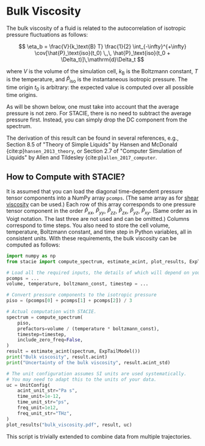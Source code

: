 # Bulk Viscosity

The bulk viscosity of a fluid is related to the autocorrelation
of isotropic pressure fluctuations as follows:

$$
    \eta_b = \frac{V}{k_\text{B} T} \frac{1}{2}
        \int_{-\infty}^{+\infty}
        \cov[\hat{P}_\text{iso}(t_0) \,,\, \hat{P}_\text{iso}(t_0 + \Delta_t)]\,\mathrm{d}\Delta_t
$$

where $V$ is the volume of the simulation cell,
$k_\text{B}$ is the Boltzmann constant,
$T$ is the temperature,
and $\hat{P}_\text{iso}$ is the instantaneous isotropic pressure.
The time origin $t_0$ is arbitrary:
the expected value is computed over all possible time origins.

As will be shown below, one must take into account that the average pressure is not zero.
For STACIE, there is no need to subtract the average pressure first.
Instead, you can simply drop the DC component from the spectrum.

The derivation of this result can be found in several references, e.g.,
Section 8.5 of "Theory of Simple Liquids"
by Hansen and McDonald {cite:p}`hansen_2013_theory`,
or Section 2.7 of "Computer Simulation of Liquids"
by Allen and Tildesley {cite:p}`allen_2017_computer`.

## How to Compute with STACIE?

It is assumed that you can load the diagonal time-dependent pressure tensor components
into a NumPy array `pcomps`.
(The same array as for [shear viscosity](shear_viscosity.md) can be used.)
Each row of this array corresponds to one pressure tensor component in the order
$\hat{P}_{xx}$, $\hat{P}_{yy}$, $\hat{P}_{zz}$, $\hat{P}_{zx}$, $\hat{P}_{yz}$, $\hat{P}_{xy}$.
(Same order as in Voigt notation. The last three are not used and can be omitted.)
Columns correspond to time steps.
You also need to store the cell volume, temperature,
Boltzmann constant, and time step in Python variables,
all in consistent units.
With these requirements, the bulk viscosity can be computed as follows:

```python
import numpy as np
from stacie import compute_spectrum, estimate_acint, plot_results, ExpTailModel, UnitConfig

# Load all the required inputs, the details of which will depend on your use case.
pcomps = ...
volume, temperature, boltzmann_const, timestep = ...

# Convert pressure components to the isotropic pressure
piso = (pcomps[0] + pcomps[1] + pcomps[2]) / 3

# Actual computation with STACIE.
spectrum = compute_spectrum(
    piso,
    prefactors=volume / (temperature * boltzmann_const),
    timestep=timestep,
    include_zero_freq=False,
)
result = estimate_acint(spectrum, ExpTailModel())
print("Bulk viscosity", result.acint)
print("Uncertainty of the bulk viscosity", result.acint_std)

# The unit configuration assumes SI units are used systematically.
# You may need to adapt this to the units of your data.
uc = UnitConfig(
    acint_unit_str="Pa s",
    time_unit=1e-12,
    time_unit_str="ps",
    freq_unit=1e12,
    freq_unit_str="THz",
)
plot_results("bulk_viscosity.pdf", result, uc)
```

This script is trivially extended to combine data from multiple trajectories.
